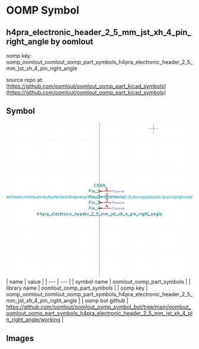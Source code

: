 # OOMP Symbol  
## h4pra_electronic_header_2_5_mm_jst_xh_4_pin_right_angle  by oomlout  
  
oomp key: oomp_oomlout_oomlout_oomp_part_symbols_h4pra_electronic_header_2_5_mm_jst_xh_4_pin_right_angle  
  
source repo at: [https://github.com/oomlout/oomlout_oomp_part_kicad_symbols](https://github.com/oomlout/oomlout_oomp_part_kicad_symbols)  
## Symbol  
  
[![working.png](working_600.png)](working.png)  
| name | value | 
| --- | --- | 
| symbol name | oomlout_oomp_part_symbols | 
| library name | oomlout_oomp_part_symbols | 
| oomp key | oomp_oomlout_oomlout_oomp_part_symbols_h4pra_electronic_header_2_5_mm_jst_xh_4_pin_right_angle | 
| oomp bot github | https://github.com/oomlout/oomlout_oomp_symbol_bot/tree/main/oomlout_oomlout_oomp_part_symbols_h4pra_electronic_header_2_5_mm_jst_xh_4_pin_right_angle/working | 
## Images  
